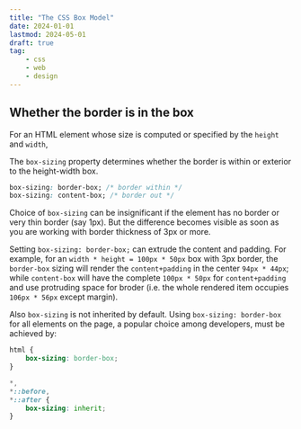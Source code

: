 ```yaml
---
title: "The CSS Box Model"
date: 2024-01-01
lastmod: 2024-05-01
draft: true
tag:
    - css
    - web
    - design
---
```


## Whether the border is in the box

For an HTML element whose size is computed or specified by the `height` and `width`, 

The `box-sizing` property determines whether the border is within or exterior to the height-width box. 

```css
box-sizing: border-box; /* border within */
box-sizing: content-box; /* border out */
```

Choice of `box-sizing` can be insignificant if the element has no border or very thin border (say 1px). But the difference becomes visible as soon as you are working with border thickness of 3px or more.

Setting `box-sizing: border-box;` can extrude the content and padding.
For example, for an `width * height = 100px * 50px` box with 3px border, the `border-box` sizing will render the `content+padding` in the center `94px * 44px`; while `content-box` will have the complete `100px * 50px` for `content+padding` and use protruding space for broder (i.e. the whole rendered item occupies `106px * 56px` except margin).

Also `box-sizing` is not inherited by default.
Using `box-sizing: border-box` for all elements on the page, a popular choice among developers, must be achieved by:

```css
html {
    box-sizing: border-box;
}

*,
*::before,
*::after {
    box-sizing: inherit;
}
```